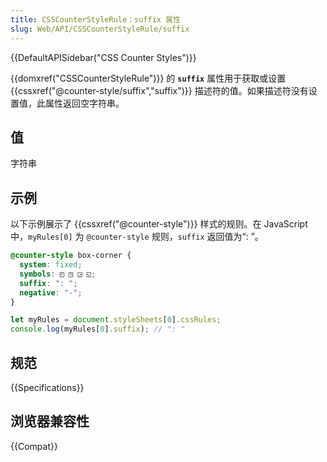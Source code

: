 ```yaml
---
title: CSSCounterStyleRule：suffix 属性
slug: Web/API/CSSCounterStyleRule/suffix
---
```


{{DefaultAPISidebar("CSS Counter Styles")}}

{{domxref("CSSCounterStyleRule")}} 的 **`suffix`** 属性用于获取或设置 {{cssxref("@counter-style/suffix","suffix")}} 描述符的值。如果描述符没有设置值，此属性返回空字符串。

## 值

字符串

## 示例

<!-- 使用全角符号时，“: ”会被格式化为“:”。与示例结果不符合。加上 html 空白符临时解决改问题。-->

以下示例展示了 {{cssxref("@counter-style")}} 样式的规则。在 JavaScript 中，`myRules[0]` 为 `@counter-style` 规则，`suffix` 返回值为“:&nbsp;”。

```css
@counter-style box-corner {
  system: fixed;
  symbols: ◰ ◳ ◲ ◱;
  suffix: ": ";
  negative: "-";
}
```

```js
let myRules = document.styleSheets[0].cssRules;
console.log(myRules[0].suffix); // ": "
```

## 规范

{{Specifications}}

## 浏览器兼容性

{{Compat}}
